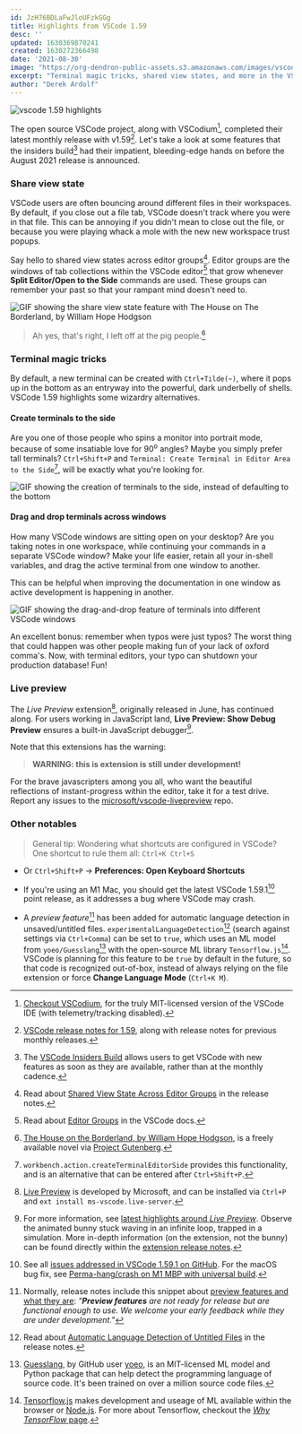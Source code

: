 ```yaml
---
id: JzH76BDLaFwJloUFzkGGg
title: Highlights from VSCode 1.59
desc: ''
updated: 1630369870241
created: 1630272366498
date: '2021-08-30'
image: "https://org-dendron-public-assets.s3.amazonaws.com/images/vscode-release-highlights-159.png"
excerpt: "Terminal magic tricks, shared view states, and more in the VSCode 1.59 release"
author: "Derek Ardolf"
---
```


![vscode 1.59 highlights](https://org-dendron-public-assets.s3.amazonaws.com/images/vscode-release-highlights-159.png)

The open source VSCode project, along with VSCodium[^1], completed their latest monthly release with v1.59[^2]. Let's take a look at some features that the insiders build[^3] had their impatient, bleeding-edge hands on before the August 2021 release is announced.

### Share view state

VSCode users are often bouncing around different files in their workspaces. By default, if you close out a file tab, VSCode doesn't track where you were in that file. This can be annoying if you didn't mean to close out the file, or because you were playing whack a mole with the new new workspace trust popups.

Say hello to shared view states across editor groups[^4]. Editor groups are the windows of tab collections within the VSCode editor[^5] that grow whenever **Split Editor/Open to the Side** commands are used. These groups can remember your past so that your rampant mind doesn't need to.

![GIF showing the share view state feature with The House on The Borderland, by William Hope Hodgson](https://org-dendron-public-assets.s3.amazonaws.com/images/vscode-share-view-state.gif)

> Ah yes, that's right, I left off at the pig people.[^6]

### Terminal magic tricks

By default, a new terminal can be created with `Ctrl+Tilde(~)`, where it pops up in the bottom as an entryway into the powerful, dark underbelly of shells. VSCode 1.59 highlights some wizardry alternatives.

#### Create terminals to the side

Are you one of those people who spins a monitor into portrait mode, because of some insatiable love for 90<sup>o</sup> angles? Maybe you simply prefer tall terminals? `Ctrl+Shift+P` and `Terminal: Create Terminal in Editor Area to the Side`[^7], will be exactly what you're looking for.

![GIF showing the creation of terminals to the side, instead of defaulting to the bottom](https://org-dendron-public-assets.s3.amazonaws.com/images/vscode-side-terminals.gif)

#### Drag and drop terminals across windows

How many VSCode windows are sitting open on your desktop? Are you taking notes in one workspace, while continuing your commands in a separate VSCode window? Make your life easier, retain all your in-shell variables, and drag the active terminal from one window to another.

This can be helpful when improving the documentation in one window as active development is happening in another.

![GIF showing the drag-and-drop feature of terminals into different VSCode windows](https://org-dendron-public-assets.s3.amazonaws.com/images/vscode-drag-drop-terminals.gif)

An excellent bonus: remember when typos were just typos? The worst thing that could happen was other people making fun of your lack of oxford comma's. Now, with terminal editors, your typo can shutdown your production database! Fun!

### Live preview

The _Live Preview_ extension[^8], originally released in June, has continued along. For users working in JavaScript land, **Live Preview: Show Debug Preview** ensures a built-in JavaScript debugger[^9].

Note that this extensions has the warning:

> **WARNING: this is extension is still under development!**

For the brave javascripters among you all, who want the beautiful reflections of instant-progress within the editor, take it for a test drive. Report any issues to the [microsoft/vscode-livepreview](https://github.com/microsoft/vscode-livepreview) repo.

### Other notables

> General tip: Wondering what shortcuts are configured in VSCode? One shortcut to rule them all: `Ctrl+K Ctrl+S`
- Or `Ctrl+Shift+P` -> **Preferences: Open Keyboard Shortcuts**

- If you're using an M1 Mac, you should get the latest VSCode 1.59.1[^10] point release, as it addresses a bug where VSCode may crash.
- A _preview feature_[^11] has been added for automatic language detection in unsaved/untitled files. `experimentalLanguageDetection`[^12] (search against settings via `Ctrl+Comma`) can be set to `true`, which uses an ML model from `yoeo/Guesslang`[^13] with the open-source ML library `Tensorflow.js`[^14]. VSCode is planning for this feature to be `true` by default in the future, so that code is recognized out-of-box, instead of always relying on the file extension or force **Change Language Mode** (`Ctrl+K M`).

[^1]: [Checkout VSCodium](https://vscodium.com/), for the truly MIT-licensed version of the VSCode IDE (with telemetry/tracking disabled).
[^2]: [VSCode release notes for 1.59](https://code.visualstudio.com/updates/v1_59), along with release notes for previous monthly releases.
[^3]: The [VSCode Insiders Build](https://code.visualstudio.com/insiders) allows users to get VSCode with new features as soon as they are available, rather than at the monthly cadence.
[^4]: Read about [Shared View State Across Editor Groups](https://code.visualstudio.com/updates/v1_59#_share-view-state-across-editor-groups) in the release notes.
[^5]: Read about [Editor Groups](https://code.visualstudio.com/docs/getstarted/userinterface#_editor-groups) in the VSCode docs.
[^6]: [The House on the Borderland, by William Hope Hodgson](https://www.gutenberg.org/ebooks/10002), is a freely available novel via [Project Gutenberg](https://www.gutenberg.org/about/).
[^7]: `workbench.action.createTerminalEditorSide` provides this functionality, and is an alternative that can be entered after `Ctrl+Shift+P`.
[^8]: [Live Preview](https://marketplace.visualstudio.com/items?itemName=ms-vscode.live-server) is developed by Microsoft, and can be installed via `Ctrl+P` and `ext install ms-vscode.live-server`.
[^9]: For more information, see [latest highlights around _Live Preview_](https://code.visualstudio.com/updates/v1_59#_live-preview). Observe the animated bunny stuck waving in an infinite loop, trapped in a simulation. More in-depth information (on the extension, not the bunny) can be found directly within the [extension release notes](https://github.com/microsoft/vscode-livepreview/blob/main/release_notes/july-2021.md).
[^10]: See all [issues addressed in VSCode 1.59.1 on GitHub](https://github.com/microsoft/vscode/issues?q=is%3Aissue+milestone%3A%22July+2021+Recovery%22+is%3Aclosed). For the macOS bug fix, see [Perma-hang/crash on M1 MBP with universal build](https://github.com/microsoft/vscode/issues/130222).
[^11]: Normally, release notes include this snippet about [preview features and what they are](https://code.visualstudio.com/updates/v1_41#_preview-features): _"**Preview features** are not ready for release but are functional enough to use. We welcome your early feedback while they are under development."_
[^12]: Read about [Automatic Language Detection of Untitled Files](https://code.visualstudio.com/updates/v1_59#_automatic-language-detection-of-untitled-files) in the release notes.
[^13]: [Guesslang](https://github.com/yoeo/guesslang), by GitHub user [yoeo](https://github.com/yoeo), is an MIT-licensed ML model and Python package that can help detect the programming language of source code. It's been trained on over a million source code files.
[^14]: [Tensorflow.js](https://www.tensorflow.org/js/) makes development and useage of ML available within the browser or [Node.js](https://nodejs.org/en/). For more about Tensorflow, checkout the [_Why TensorFlow_ page](https://www.tensorflow.org/about).